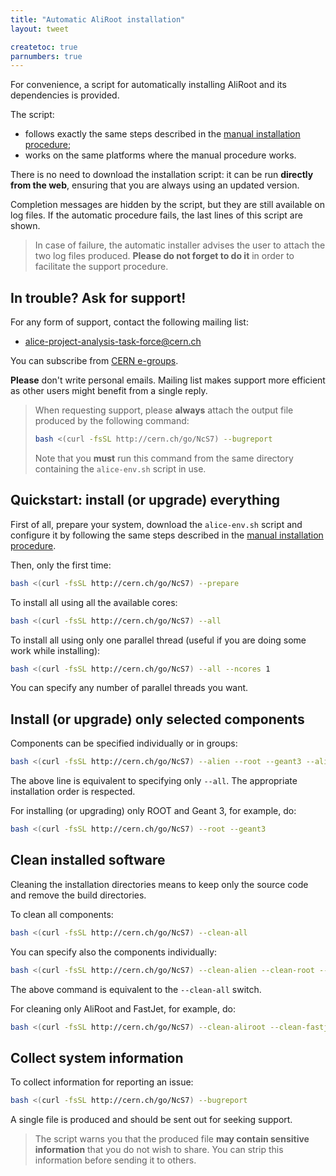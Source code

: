 ```yaml
---
title: "Automatic AliRoot installation"
layout: tweet

createtoc: true
parnumbers: true
---
```



For convenience, a script for automatically installing AliRoot and its
dependencies is provided.

The script:

* follows exactly the same steps described in the
  [manual installation procedure](manual);
* works on the same platforms where the manual procedure works.

There is no need to download the installation script: it can be run
**directly from the web**, ensuring that you are always using an
updated version.

Completion messages are hidden by the script, but they are still
available on log files. If the automatic procedure fails, the last
lines of this script are shown.

> In case of failure, the automatic installer advises the user to
> attach the two log files produced. **Please do not forget to do it**
> in order to facilitate the support procedure.


In trouble? Ask for support!
----------------------------

For any form of support, contact the following mailing list:

* <alice-project-analysis-task-force@cern.ch>

You can subscribe from [CERN e-groups](https://e-groups.cern.ch/).

**Please** don't write personal emails. Mailing list makes support
more efficient as other users might benefit from a single reply.

> When requesting support, please **always** attach the output file
> produced by the following command:
>
> ```bash
> bash <(curl -fsSL http://cern.ch/go/NcS7) --bugreport
> ```
>
> Note that you **must** run this command from the same directory
> containing the `alice-env.sh` script in use.


Quickstart: install (or upgrade) everything
-------------------------------------------

First of all, prepare your system, download the `alice-env.sh`
script and configure it by following the same steps described in the
[manual installation procedure](../manual#prepare_your_environment).

Then, only the first time:

```bash
bash <(curl -fsSL http://cern.ch/go/NcS7) --prepare
```

To install all using all the available cores:

```bash
bash <(curl -fsSL http://cern.ch/go/NcS7) --all
```

To install all using only one parallel thread (useful if you are doing
some work while installing):

```bash
bash <(curl -fsSL http://cern.ch/go/NcS7) --all --ncores 1
```

You can specify any number of parallel threads you want.


Install (or upgrade) only selected components
---------------------------------------------

Components can be specified individually or in groups:

```bash
bash <(curl -fsSL http://cern.ch/go/NcS7) --alien --root --geant3 --aliroot --fastjet
```

The above line is equivalent to specifying only `--all`. The
appropriate installation order is respected.

For installing (or upgrading) only ROOT and Geant 3, for example, do:

```bash
bash <(curl -fsSL http://cern.ch/go/NcS7) --root --geant3
```


Clean installed software
------------------------

Cleaning the installation directories means to keep only the source
code and remove the build directories.

To clean all components:

```bash
bash <(curl -fsSL http://cern.ch/go/NcS7) --clean-all
```

You can specify also the components individually:

```bash
bash <(curl -fsSL http://cern.ch/go/NcS7) --clean-alien --clean-root --clean-geant3 --clean-aliroot --clean-fastjet
```

The above command is equivalent to the `--clean-all` switch.

For cleaning only AliRoot and FastJet, for example, do:

```bash
bash <(curl -fsSL http://cern.ch/go/NcS7) --clean-aliroot --clean-fastjet
```


Collect system information
--------------------------

To collect information for reporting an issue:

```bash
bash <(curl -fsSL http://cern.ch/go/NcS7) --bugreport
```

A single file is produced and should be sent out for seeking support.

> The script warns you that the produced file **may contain sensitive
> information** that you do not wish to share. You can strip this
> information before sending it to others.
